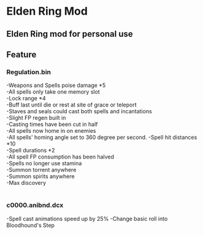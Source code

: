# Elden Ring Mod

## Elden Ring mod for personal use

## Feature

### Regulation.bin
-Weapons and Spells poise damage *5<br>
-All spells only take one memory slot<br>
-Lock range *4<br>
-Buff last until die or rest at site of grace or teleport<br>
-Staves and seals could cast both spells and incantations<br>
-Slight FP regen built in<br>
-Casting times have been cut in half<br>
-All spells now home in on enemies<br>
-All spells' homing angle set to 360 degree per second.
-Spell hit distances *10<br>
-Spell durations *2<br>
-All spell FP consumption has been halved<br>
-Spells no longer use stamina<br>
-Summon torrent anywhere<br>
-Summon spirits anywhere<br>
-Max discovery<br>
<br>

### c0000.anibnd.dcx
-Spell cast animations speed up by 25%
-Change basic roll into Bloodhound's Step
